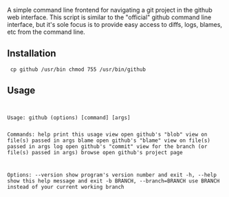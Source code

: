 
A simple command line frontend for navigating a git project in the github web interface. This script is similar to the "official" github command line interface, but it's sole focus is to provide easy access to diffs, logs, blames, etc from the command line.


Installation
------------
<code><pre>
cp github /usr/bin
chmod 755 /usr/bin/github
</pre></code>

Usage
-----
<code>
<pre>
Usage: github (options) [command] [args]

Commands:
  help		print this usage
  view		open github's "blob" view on file(s) passed in args
  blame		open github's "blame" view on file(s) passed in args
  log		open github's "commit" view for the branch (or file(s) passed in args)
  browse	open github's project page

Options:
  --version             show program's version number and exit
  -h, --help            show this help message and exit
  -b BRANCH, --branch=BRANCH
                        use BRANCH instead of your current working branch
</pre>
</code>
